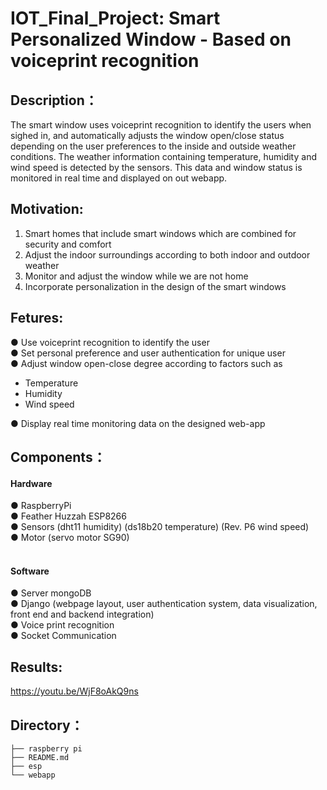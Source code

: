 # IOT_Final_Project: Smart Personalized Window - Based on voiceprint recognition

Description：
---
The smart window uses voiceprint recognition to identify the users when sighed in, and automatically adjusts the window open/close status depending on the user preferences to the inside and outside weather conditions. The weather information containing temperature, humidity and wind speed is detected by the sensors. This data and window status is monitored in real time and displayed on out webapp.

Motivation:
---
1. Smart homes that include smart windows which are combined for security and comfort<br>
2. Adjust the indoor surroundings according to both indoor and outdoor weather<br>
3. Monitor and adjust the window while we are not home<br>
4. Incorporate personalization in the design of the smart windows</p>

Fetures:
---
● Use voiceprint recognition to identify the user <br>
● Set personal preference and user authentication for unique user <br>
● Adjust window open-close degree according to factors such as<br>
- Temperature<br> 
- Humidity<br> 
- Wind speed<br>

● Display real time monitoring data on the designed web-app</p>

Components：
---
<h4>Hardware<br></h4>
<p align="left">
● RaspberryPi<br>
● Feather Huzzah ESP8266<br>
● Sensors (dht11 humidity) (ds18b20 temperature) (Rev. P6 wind speed)<br>
● Motor (servo motor SG90)<br>
<br></p>
<h4>Software<br></h4>
<p align="left">
● Server mongoDB<br>
● Django (webpage layout, user authentication system, data visualization, front end and backend integration)<br>
● Voice print recognition<br>
● Socket Communication</p>

Results:
---
https://youtu.be/WjF8oAkQ9ns

Directory：
---
```./
├── raspberry pi
├── README.md
├── esp
└── webapp
